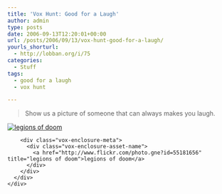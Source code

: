 ```yaml
---
title: 'Vox Hunt: Good for a Laugh'
author: admin
type: posts
date: 2006-09-13T12:20:01+00:00
url: /posts/2006/09/13/vox-hunt-good-for-a-laugh/
yourls_shorturl:
  - http://lobban.org/i/75
categories:
  - Stuff
tags:
  - good for a laugh
  - vox hunt

---
```

> Show us a picture of someone that can always&#160;makes you laugh.

<div class="vox-enclosure vox-enclosure-center vox-enclosure-large vox-photo-enclosure">
  <div class="vox-enclosure-inner">
    <div class="vox-enclosure-list">
      <div class="vox-enclosure-item vox-photo-asset vox-last">
        <div class="vox-enclosure-image">
          <a href="http://www.flickr.com/photo.gne?id=55181656" title="legions of doom"><img alt="legions of doom" class="asset asset-image at-xid-6a01348743f8e2970c0133f423d9f5970b" src="http://nonimage.typepad.com/.a/6a01348743f8e2970c0133f423d9f5970b-320pi" /></a>
        </div>
        
        <div class="vox-enclosure-meta">
          <div class="vox-enclosure-asset-name">
            <a href="http://www.flickr.com/photo.gne?id=55181656" title="legions of doom">legions of doom</a>
          </div>
        </div>
      </div>
    </div>
  </div>
</div>